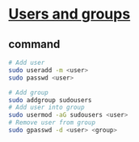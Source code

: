 # [Users and groups](https://wiki.archlinux.org/title/Users_and_groups)

## command

```sh
# Add user
sudo useradd -m <user>
sudo passwd <user>
```

```sh
# Add group
sudo addgroup sudousers
# Add user into group
sudo usermod -aG sudousers <user>
# Remove user from group
sudo gpasswd -d <user> <group>
```
